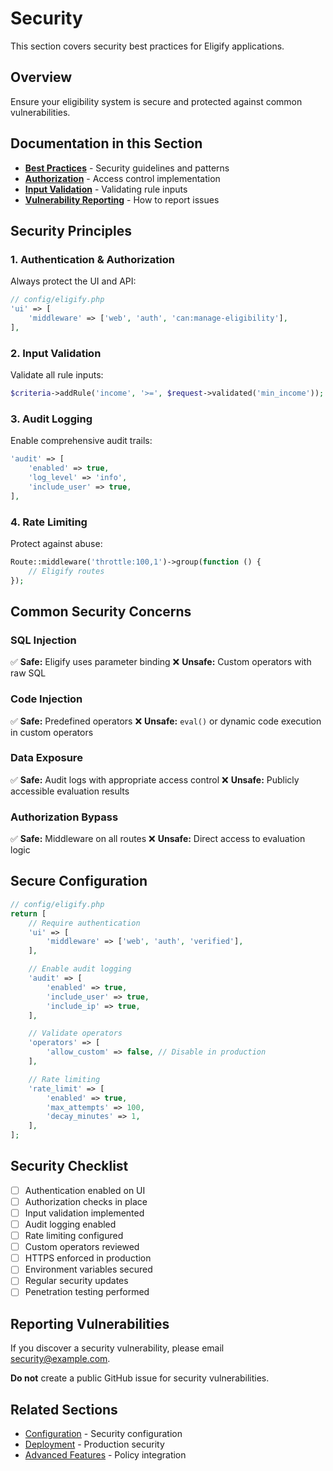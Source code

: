 # Security

This section covers security best practices for Eligify applications.

## Overview

Ensure your eligibility system is secure and protected against common vulnerabilities.

## Documentation in this Section

- **[Best Practices](best-practices.md)** - Security guidelines and patterns
- **[Authorization](authorization.md)** - Access control implementation
- **[Input Validation](input-validation.md)** - Validating rule inputs
- **[Vulnerability Reporting](vulnerability-reporting.md)** - How to report issues

## Security Principles

### 1. Authentication & Authorization

Always protect the UI and API:

```php
// config/eligify.php
'ui' => [
    'middleware' => ['web', 'auth', 'can:manage-eligibility'],
],
```

### 2. Input Validation

Validate all rule inputs:

```php
$criteria->addRule('income', '>=', $request->validated('min_income'));
```

### 3. Audit Logging

Enable comprehensive audit trails:

```php
'audit' => [
    'enabled' => true,
    'log_level' => 'info',
    'include_user' => true,
],
```

### 4. Rate Limiting

Protect against abuse:

```php
Route::middleware('throttle:100,1')->group(function () {
    // Eligify routes
});
```

## Common Security Concerns

### SQL Injection

✅ **Safe:** Eligify uses parameter binding
❌ **Unsafe:** Custom operators with raw SQL

### Code Injection

✅ **Safe:** Predefined operators
❌ **Unsafe:** `eval()` or dynamic code execution in custom operators

### Data Exposure

✅ **Safe:** Audit logs with appropriate access control
❌ **Unsafe:** Publicly accessible evaluation results

### Authorization Bypass

✅ **Safe:** Middleware on all routes
❌ **Unsafe:** Direct access to evaluation logic

## Secure Configuration

```php
// config/eligify.php
return [
    // Require authentication
    'ui' => [
        'middleware' => ['web', 'auth', 'verified'],
    ],

    // Enable audit logging
    'audit' => [
        'enabled' => true,
        'include_user' => true,
        'include_ip' => true,
    ],

    // Validate operators
    'operators' => [
        'allow_custom' => false, // Disable in production
    ],

    // Rate limiting
    'rate_limit' => [
        'enabled' => true,
        'max_attempts' => 100,
        'decay_minutes' => 1,
    ],
];
```

## Security Checklist

- [ ] Authentication enabled on UI
- [ ] Authorization checks in place
- [ ] Input validation implemented
- [ ] Audit logging enabled
- [ ] Rate limiting configured
- [ ] Custom operators reviewed
- [ ] HTTPS enforced in production
- [ ] Environment variables secured
- [ ] Regular security updates
- [ ] Penetration testing performed

## Reporting Vulnerabilities

If you discover a security vulnerability, please email <security@example.com>.

**Do not** create a public GitHub issue for security vulnerabilities.

## Related Sections

- [Configuration](../06-configuration/) - Security configuration
- [Deployment](../10-deployment/) - Production security
- [Advanced Features](../07-advanced-features/) - Policy integration
